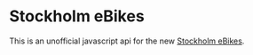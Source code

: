 # Stockholm eBikes

This is an unofficial javascript api for the new
[Stockholm eBikes](https://stockholmebikes.se).
